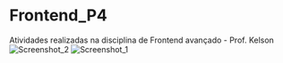 # Frontend_P4
Atividades realizadas na disciplina de Frontend avançado - Prof. Kelson
![Screenshot_2](https://github.com/user-attachments/assets/f075dd1d-050c-49e0-8403-f30bec68de5c)
![Screenshot_1](https://github.com/user-attachments/assets/737865ba-0166-4af4-a6d8-6b49d9542d31)
